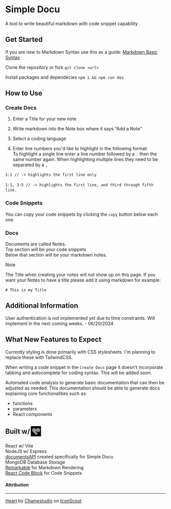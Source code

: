 # Simple Docu
A tool to write beautiful markdown with code snippet capability

## Get Started
If you are new to Markdown Syntax use this as a guide: [Markdown Basic Syntax](https://www.markdownguide.org/basic-syntax/)

Clone the repository or fork
`git clone <url>`

Install packages and dependecies
`npm i && npm run dev`

## How to Use
### Create Docs  

1. Enter a Title for your new note  

2. Write markdown into the Note box where it says "Add a Note"  

3. Select a coding language  

4. Enter line numbers you'd like to highlight in the following format:  
To highlight a single line enter a line number followed by a `:` then the same number again. When highlighting multiple lines they need to be separated by a `,`  
```plain
1:1 // -> highlights the first line only

1:1, 3:5 // -> highlights the first line, and third through fifth line.
```

### Code Snippets
You can copy your code snippets by clicking the `copy` button below each one

### Docs
Documents are called Notes.  
Top section will be your code snippets  
Below that section will be your markdown notes.  
> [!NOTE] 
> The Title when creating your notes will not show up on this page. If you want your Notes to have a title please add it using markdown for example:
> ```
> # This is my Title
> ```
>>

## Additional Information
User authentication is not implemented yet due to time constraints. Will implement in the next coming weeks. \- 06/20/2024

## What New Features to Expect
Currently styling is done primarily with CSS stylesheets. I'm planning to replace these with TailwindCSS.

When writing a code snippet in the `Create Docs` page it doesn't incorporate tabbing and autocomplete for coding syntax. This will be added soon.

Automated code analysis to generate basic documentation that can then be adjusted as needed. This documentation should be able to generate docs explaining core functionalities such as:
- functions
- parameters
- React components  

## <p style="display: flex; align-items: center; gap: 3px;">Built w/ <img style="filter: invert(100%) sepia(18%) saturate(1%) hue-rotate(26deg) brightness(102%) contrast(101%);" src="./src/assets/images/heart.svg" alt="heart icon with a bolt inside" width="32px" /></p>
React w/ Vite  
NodeJS w/ Express  
[documentsAPI](https://github.com/wrfmartinez/documents-api) created specifically for Simple Docu  
MongoDB Database Storage  
[Remarkable](https://github.com/jonschlinkert/remarkable) for Markdown Rendering  
[React Code Block](https://react-code-block.netlify.app/) for Code Snippets

#### Attribution
---
<a href="https://iconscout.com/icons/heart" class="text-underline font-size-sm" target="_blank">Heart</a> by <a href="https://iconscout.com/contributors/chamedesign" class="text-underline font-size-sm">Chamestudio</a> on <a href="https://iconscout.com" class="text-underline font-size-sm">IconScout</a>